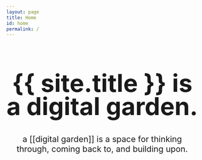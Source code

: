 ```yaml
---
layout: page
title: Home
id: home
permalink: /
---
```


# {{ site.title }} is a <span class="block">digital garden<span>.

## a [[digital garden]] is a space for thinking through, <span class="block-desktop">coming back to, and building upon.</span>

<style>
  h1 {
    text-align: center;
    font-size: 4rem;
    line-height: 3.8rem;
  }

  h2 {
    text-align: center;
    font-size: 1.35rem;
    font-weight: 400;
  }

  .block {
    display: inline-block;
  }

  .block-desktop {
    display: inline-block;
  }

  @media screen and (max-width: 600px) {
    h1 {
      font-size: 3rem;
      line-height: 2.8rem;
    }

    h2 {
      font-size: 1.3rem;
      max-width: 75%;
      margin: 1.8rem auto;
    }

    .block-desktop {
      display: inline;
    }
  }
</style>

